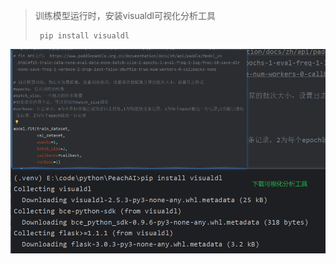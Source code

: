 > 训练模型运行时，安装visualdl可视化分析工具
> ```shell
>  pip install visualdl
> ```
![img.png](readme_imgs/img.png)